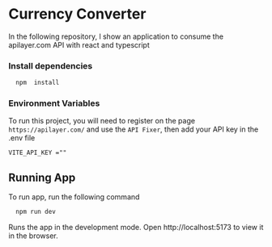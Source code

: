 
# Currency Converter

In the following repository, l show an application to consume the apilayer.com API with react and typescript

 ### Install dependencies


```bash
  npm  install
```

### Environment Variables
To run this project, you will need to register on the page `https://apilayer.com/` and use the `API Fixer`, then add your API key in the .env file

`VITE_API_KEY =""`


## Running App

To run app, run the following command

```bash
  npm run dev
```


Runs the app in the development mode.
Open http://localhost:5173 to view it in the browser.
